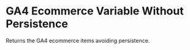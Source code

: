 # GA4 Ecommerce Variable Without Persistence
Returns the GA4 ecommerce items  avoiding persistence.
